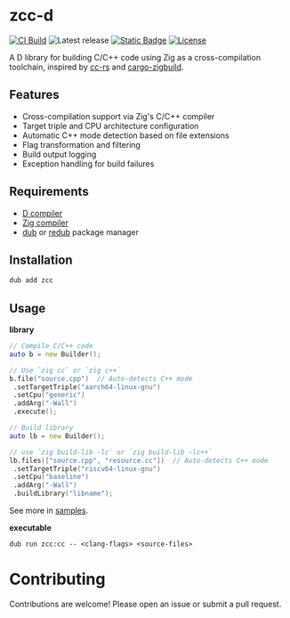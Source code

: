 # zcc-d

[![CI Build](https://github.com/kassane/zcc-d/actions/workflows/ci.yml/badge.svg)](https://github.com/kassane/zcc-d/actions/workflows/ci.yml)
![Latest release](https://img.shields.io/github/v/release/kassane/zcc-d?include_prereleases&label=latest)
[![Static Badge](https://img.shields.io/badge/v2.111.0%20(stable)-f8240e?logo=d&logoColor=f8240e&label=frontend)](https://dlang.org/download.html)
[![License](https://img.shields.io/github/license/kassane/zcc-d)](https://github.com/kassane/zcc-d/blob/master/LICENSE)


A D library for building C/C++ code using Zig as a cross-compilation toolchain, inspired by [cc-rs](https://github.com/rust-lang/cc-rs) and [cargo-zigbuild](https://github.com/rust-cross/cargo-zigbuild).

## Features

- Cross-compilation support via Zig's C/C++ compiler
- Target triple and CPU architecture configuration
- Automatic C++ mode detection based on file extensions
- Flag transformation and filtering
- Build output logging
- Exception handling for build failures

## Requirements

- [D compiler](https://dlang.org/download.html)
- [Zig compiler](https://ziglang.org/download)
- [dub](https://github.com/dlang/dub/releases) or [redub](https://github.com/MrcSnm/redub/releases) package manager

## Installation

```bash
dub add zcc
```

## Usage

**library**

```d
// Compile C/C++ code
auto b = new Builder();

// Use `zig cc` or `zig c++`
b.file("source.cpp")  // Auto-detects C++ mode
 .setTargetTriple("aarch64-linux-gnu")
 .setCpu("generic")
 .addArg("-Wall")
 .execute();

// Build library
auto lb = new Builder();

// use `zig build-lib -lc` or `zig build-lib -lc++`
lb.files(["source.cpp", "resource.cc"])  // Auto-detects C++ mode
 .setTargetTriple("riscv64-linux-gnu")
 .setCpu("baseline")
 .addArg("-Wall")
 .buildLibrary("libname");
```

See more in [samples](samples).

**executable**

```console
dub run zcc:cc -- <clang-flags> <source-files>
```

# Contributing

Contributions are welcome! Please open an issue or submit a pull request.
